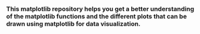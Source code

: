 ### This matplotlib repository helps you get a better understanding of the matplotlib functions and the different plots that can be drawn using matplotlib for data visualization.
